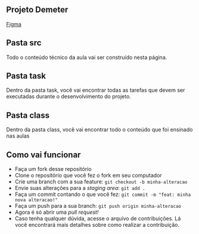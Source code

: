 ## Projeto Demeter

[Figma](https://www.figma.com/file/GBfWWs19CBx4iVDeQHuhjs/Demeter?node-id=0%3A1&t=Ew9RGkePZIlFdfcY-1)

## Pasta src

Todo o conteúdo técnico da aula vai ser construído nesta página.

## Pasta task

Dentro da pasta task, você vai encontrar todas as tarefas que devem ser executadas durante o desenvolvimento do projeto.

## Pasta class

Dentro da pasta class, você vai encontrar todo o conteúdo que foi ensinado nas aulas

## Como vai funcionar

- Faça um fork desse repositório
- Clone o repositório que você fez o fork em seu computador
- Crie uma branch com a sua feature: `git checkout -b minha-alteracao`
- Envie suas alterações para a _staging area_: `git add .`
- Faça um commit contando o que você fez: `git commit -m "feat: minha nova alteracao!"`
- Faça um push para a sua branch: `git push origin minha-alteracao`
- Agora é só abrir uma _pull request!_
- Caso tenha qualquer dúvida, acesse o arquivo de contribuições. Lá você encontrará mais detalhes sobre como realizar a contribuição.
